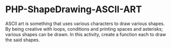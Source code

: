 # PHP-ShapeDrawing-ASCII-ART
ASCII art is something that uses various characters to draw various shapes. By being creative with loops, conditions and printing spaces and asterisks; various shapes can be drawn. In this activity, create a function each to draw the said shapes.
